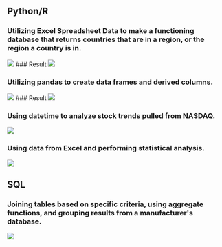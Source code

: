 

## Python/R


### Utilizing Excel Spreadsheet Data to make a functioning database that returns countries that are in a region, or the region a country is in.
<img class="mx-auto w-1" src="{{site.baseurl}}/assets/img/PYTHON1.png">
### Result
<img class="mx-auto w-1" src="{{site.baseurl}}/assets/img/PYTHON1.5.png">

### Utilizing pandas to create data frames and derived columns.
<img class="mx-auto w-1" src="{{site.baseurl}}/assets/img/PYTHON2.png">
### Result
<img class="mx-auto w-1" src="{{site.baseurl}}/assets/img/PYTHON2.5.png">

### Using datetime to analyze stock trends pulled from NASDAQ.
<img class="mx-auto w-1/2" src="{{site.baseurl}}/assets/img/PYTHON3.png">

### Using data from Excel and performing statistical analysis.
<img class="mx-auto w-1" src="{{site.baseurl}}/assets/img/PYTHON4.png">



## SQL


### Joining tables based on specific criteria, using aggregate functions, and grouping results from a manufacturer's database. 
<img class="mx-auto w-1/2" src="{{site.baseurl}}/assets/img/SQL1.png">
